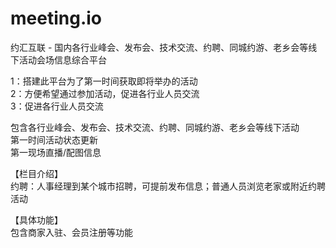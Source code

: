 # meeting.io
约汇互联 - 国内各行业峰会、发布会、技术交流、约聘、同城约游、老乡会等线下活动会场信息综合平台


1：搭建此平台为了第一时间获取即将举办的活动<br/>
2：方便希望通过参加活动，促进各行业人员交流<br/>
3：促进各行业人员交流<br/>

包含各行业峰会、发布会、技术交流、约聘、同城约游、老乡会等线下活动<br/>
第一时间活动状态更新<br/>
第一现场直播/配图信息

【栏目介绍】<br/>
约聘：人事经理到某个城市招聘，可提前发布信息；普通人员浏览老家或附近约聘活动

【具体功能】<br/>
包含商家入驻、会员注册等功能

